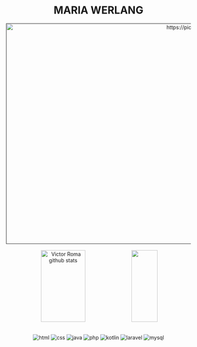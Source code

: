 
<h1 align="center"> MARIA WERLANG </h1>
<div align="center">
  <a href=""><img src="https://images5.alphacoders.com/491/491037.jpg" width="1000" height="600" border="0" alt="https://picasion.com/" /></a>
</div> 

<br>
<div align="center"> 

</div>


<div align="center">  
  <img width="49%" height="195px" src="https://github-readme-stats.vercel.app/api?username=MariaWerlang&show_icons=true&count_private=true&hide_border=true&title_color=39B8C6&icon_color=87CEFA&text_color=E0FFFF&bg_color=0d1117" alt="Victor Roma github stats" /> 
  <img width="37.5%" height="195px" src="https://github-readme-stats.vercel.app/api/top-langs/?username=MariaWerlang&layout=compact&hide_border=true&title_color=39B8C6&text_color=E0FFFF&bg_color=0d1117" />
</div>

<br>

<div align="center" style="display: inline_block">

![html](https://img.shields.io/badge/HTML5-2e49d1?style=for-the-badge&logo=html5&logoColor=white)
![css](	https://img.shields.io/badge/CSS3-1572B6?style=for-the-badge&logo=css3&logoColor=white)
![java](https://img.shields.io/badge/Java-2E49D1?style=for-the-badge&logo=openjdk&logoColor=white)
![php](https://img.shields.io/badge/PHP-377DFB?style=for-the-badge&logo=php&logoColor=white)
![kotlin](https://img.shields.io/badge/Kotlin-0095D5?&style=for-the-badge&logo=kotlin&logoColor=white)
![laravel](https://img.shields.io/badge/Laravel-53B6DF?style=for-the-badge&logo=laravel&logoColor=white)
![mysql](https://img.shields.io/badge/MySQL-25C6DA?style=for-the-badge&logo=mysql&logoColor=white)
</div>
